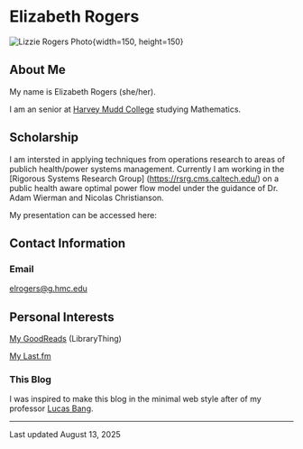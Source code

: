 # Elizabeth Rogers

![](images/Profile.png "Lizzie Rogers Photo"){width=150, height=150}

## About Me

My name is Elizabeth Rogers (she/her). 

I am an senior at [Harvey Mudd College](https://www.hmc.edu) studying Mathematics.


## Scholarship 

I am intersted in applying techniques from operations research to areas of publich health/power systems management. Currently I am working in the [Rigorous Systems Research Group] (https://rsrg.cms.caltech.edu/) on a public health aware optimal power flow model under the guidance of Dr. Adam Wierman and Nicolas Christianson.

My presentation can be accessed here:


## Contact Information

### Email 

elrogers@g.hmc.edu

## Personal Interests
  
[My GoodReads](https://www.goodreads.com/altostratus) (LibraryThing)

[My Last.fm](https://www.last.fm/user/altostratus_)

### This Blog

I was inspired to make this blog in the minimal web style after of my professor [Lucas Bang](https://www.cs.hmc.edu/~bang/index.html).

---

Last updated August 13, 2025
